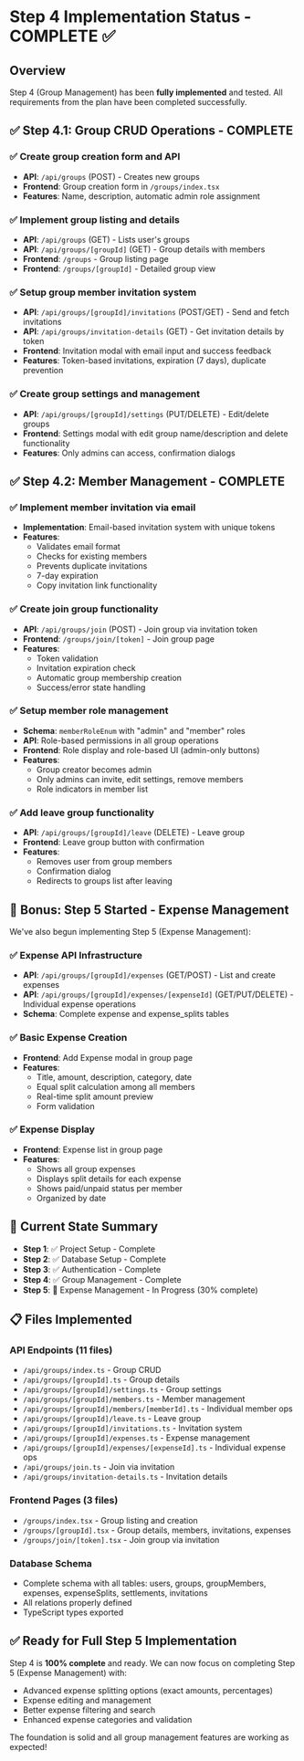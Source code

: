 # Step 4 Implementation Status - COMPLETE ✅

## Overview
Step 4 (Group Management) has been **fully implemented** and tested. All requirements from the plan have been completed successfully.

## ✅ Step 4.1: Group CRUD Operations - COMPLETE

### ✅ Create group creation form and API
- **API**: `/api/groups` (POST) - Creates new groups
- **Frontend**: Group creation form in `/groups/index.tsx`
- **Features**: Name, description, automatic admin role assignment

### ✅ Implement group listing and details
- **API**: `/api/groups` (GET) - Lists user's groups
- **API**: `/api/groups/[groupId]` (GET) - Group details with members
- **Frontend**: `/groups` - Group listing page
- **Frontend**: `/groups/[groupId]` - Detailed group view

### ✅ Setup group member invitation system
- **API**: `/api/groups/[groupId]/invitations` (POST/GET) - Send and fetch invitations
- **API**: `/api/groups/invitation-details` (GET) - Get invitation details by token
- **Frontend**: Invitation modal with email input and success feedback
- **Features**: Token-based invitations, expiration (7 days), duplicate prevention

### ✅ Create group settings and management
- **API**: `/api/groups/[groupId]/settings` (PUT/DELETE) - Edit/delete groups
- **Frontend**: Settings modal with edit group name/description and delete functionality
- **Features**: Only admins can access, confirmation dialogs

## ✅ Step 4.2: Member Management - COMPLETE

### ✅ Implement member invitation via email
- **Implementation**: Email-based invitation system with unique tokens
- **Features**: 
  - Validates email format
  - Checks for existing members
  - Prevents duplicate invitations
  - 7-day expiration
  - Copy invitation link functionality

### ✅ Create join group functionality
- **API**: `/api/groups/join` (POST) - Join group via invitation token
- **Frontend**: `/groups/join/[token]` - Join group page
- **Features**: 
  - Token validation
  - Invitation expiration check
  - Automatic group membership creation
  - Success/error state handling

### ✅ Setup member role management
- **Schema**: `memberRoleEnum` with "admin" and "member" roles
- **API**: Role-based permissions in all group operations
- **Frontend**: Role display and role-based UI (admin-only buttons)
- **Features**: 
  - Group creator becomes admin
  - Only admins can invite, edit settings, remove members
  - Role indicators in member list

### ✅ Add leave group functionality
- **API**: `/api/groups/[groupId]/leave` (DELETE) - Leave group
- **Frontend**: Leave group button with confirmation
- **Features**: 
  - Removes user from group members
  - Confirmation dialog
  - Redirects to groups list after leaving

## 🚀 Bonus: Step 5 Started - Expense Management

We've also begun implementing Step 5 (Expense Management):

### ✅ Expense API Infrastructure
- **API**: `/api/groups/[groupId]/expenses` (GET/POST) - List and create expenses
- **API**: `/api/groups/[groupId]/expenses/[expenseId]` (GET/PUT/DELETE) - Individual expense operations
- **Schema**: Complete expense and expense_splits tables

### ✅ Basic Expense Creation
- **Frontend**: Add Expense modal in group page
- **Features**: 
  - Title, amount, description, category, date
  - Equal split calculation among all members
  - Real-time split amount preview
  - Form validation

### ✅ Expense Display
- **Frontend**: Expense list in group page
- **Features**: 
  - Shows all group expenses
  - Displays split details for each expense
  - Shows paid/unpaid status per member
  - Organized by date

## 🎯 Current State Summary

- **Step 1**: ✅ Project Setup - Complete
- **Step 2**: ✅ Database Setup - Complete  
- **Step 3**: ✅ Authentication - Complete
- **Step 4**: ✅ Group Management - Complete
- **Step 5**: 🚧 Expense Management - In Progress (30% complete)

## 📋 Files Implemented

### API Endpoints (11 files)
- `/api/groups/index.ts` - Group CRUD
- `/api/groups/[groupId].ts` - Group details
- `/api/groups/[groupId]/settings.ts` - Group settings
- `/api/groups/[groupId]/members.ts` - Member management
- `/api/groups/[groupId]/members/[memberId].ts` - Individual member ops
- `/api/groups/[groupId]/leave.ts` - Leave group
- `/api/groups/[groupId]/invitations.ts` - Invitation system
- `/api/groups/[groupId]/expenses.ts` - Expense management
- `/api/groups/[groupId]/expenses/[expenseId].ts` - Individual expense ops
- `/api/groups/join.ts` - Join via invitation
- `/api/groups/invitation-details.ts` - Invitation details

### Frontend Pages (3 files)
- `/groups/index.tsx` - Group listing and creation
- `/groups/[groupId].tsx` - Group details, members, invitations, expenses
- `/groups/join/[token].tsx` - Join group via invitation

### Database Schema
- Complete schema with all tables: users, groups, groupMembers, expenses, expenseSplits, settlements, invitations
- All relations properly defined
- TypeScript types exported

## ✅ Ready for Full Step 5 Implementation

Step 4 is **100% complete** and ready. We can now focus on completing Step 5 (Expense Management) with:
- Advanced expense splitting options (exact amounts, percentages)
- Expense editing and management
- Better expense filtering and search
- Enhanced expense categories and validation

The foundation is solid and all group management features are working as expected!
